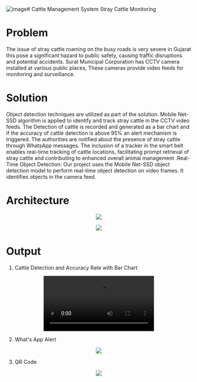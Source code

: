 ![image](https://github.com/AashikaShravani/Gujarat-Cattle-Detection/assets/140937457/52e21e6e-8b01-49e8-bce5-bb465f6d7ac0)# Cattle Management System
Stray Cattle Monitoring 
# Problem 
The issue of stray cattle roaming on the busy roads is very severe in Gujarat this  pose a significant hazard to public safety, causing traffic disruptions and potential accidents.
Surat Municipal Corporation has CCTV camera installed at various public places, These cameras provide video feeds for monitoring and surveillance.

# Solution
Object detection techniques are utilized as part of the solution. Mobile Net-SSD algorithm is applied to identify and track stray cattle in the  CCTV video feeds.
The Detection of cattle is recorded and generated as a bar chart and if the accuracy of cattle detection is above 95% an alert mechanism is triggered. The authorities are notified about the presence of stray cattle through WhatsApp messages. The inclusion of a tracker in the smart belt enables real-time tracking of cattle locations, facilitating prompt retrieval of stray cattle and contributing to enhanced overall animal management .Real-Time Object Detection: Our project uses the Mobile Net-SSD object detection model to perform real-time object detection on video frames. It identifies objects in the camera feed.


# Architecture 
<p align="Center">
  <img src="https://github.com/AashikaShravani/Gujarat-Cattle-Detection/assets/140937457/e21b2cbf-2b8b-45fb-8e8a-9547755d74c0" >
</p>

<p align="Center">
  <img src="https://github.com/AashikaShravani/Gujarat-Cattle-Detection/assets/140937457/75f30c66-f09e-4bc4-806e-e6749ee762f8" >
</p>

# Output 
1. Cattle Detection and Accuracy Rate with Bar Chart
<p align="Center">
  <video src="https://github.com/AashikaShravani/Gujarat-Cattle-Detection/assets/140937457/dc86371d-8624-47cb-ac27-9e35ea54c86a">
</p>

2. What's App Alert
<p align="Center">
  <img src="https://github.com/AashikaShravani/Gujarat-Cattle-Detection/assets/140937457/00b314d8-c349-423f-b188-78348d493f23">
</p>

3. QR Code
<p align="Center">
  <img src="https://github.com/AashikaShravani/Gujarat-Cattle-Detection/assets/140937457/da56a8b3-f51f-4eac-bc67-42fdf1b94c18">
</p>
